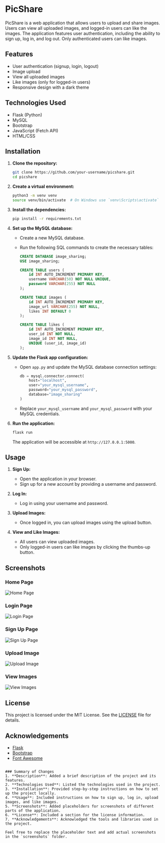 # PicShare

PicShare is a web application that allows users to upload and share images. Users can view all uploaded images, and logged-in users can like the images. The application features user authentication, including the ability to sign up, log in, and log out. Only authenticated users can like images.

## Features

- User authentication (signup, login, logout)
- Image upload
- View all uploaded images
- Like images (only for logged-in users)
- Responsive design with a dark theme

## Technologies Used

- Flask (Python)
- MySQL
- Bootstrap
- JavaScript (Fetch API)
- HTML/CSS

## Installation

1. **Clone the repository:**

   ```bash
   git clone https://github.com/your-username/picshare.git
   cd picshare
   ```

2. **Create a virtual environment:**

   ```bash
   python3 -m venv venv
   source venv/bin/activate  # On Windows use `venv\Scripts\activate`
   ```

3. **Install the dependencies:**

   ```bash
   pip install -r requirements.txt
   ```

4. **Set up the MySQL database:**

   - Create a new MySQL database.
   - Run the following SQL commands to create the necessary tables:

     ```sql
     CREATE DATABASE image_sharing;
     USE image_sharing;

     CREATE TABLE users (
         id INT AUTO_INCREMENT PRIMARY KEY,
         username VARCHAR(50) NOT NULL UNIQUE,
         password VARCHAR(255) NOT NULL
     );

     CREATE TABLE images (
         id INT AUTO_INCREMENT PRIMARY KEY,
         image_url VARCHAR(255) NOT NULL,
         likes INT DEFAULT 0
     );

     CREATE TABLE likes (
         id INT AUTO_INCREMENT PRIMARY KEY,
         user_id INT NOT NULL,
         image_id INT NOT NULL,
         UNIQUE (user_id, image_id)
     );
     ```

5. **Update the Flask app configuration:**

   - Open `app.py` and update the MySQL database connection settings:

     ```python
     db = mysql.connector.connect(
         host="localhost",
         user="your_mysql_username",
         password="your_mysql_password",
         database="image_sharing"
     )
     ```

   - Replace `your_mysql_username` and `your_mysql_password` with your MySQL credentials.

6. **Run the application:**

   ```bash
   flask run
   ```

   The application will be accessible at `http://127.0.0.1:5000`.

## Usage

1. **Sign Up:**

   - Open the application in your browser.
   - Sign up for a new account by providing a username and password.

2. **Log In:**

   - Log in using your username and password.

3. **Upload Images:**

   - Once logged in, you can upload images using the upload button.

4. **View and Like Images:**

   - All users can view uploaded images.
   - Only logged-in users can like images by clicking the thumbs-up button.

## Screenshots

### Home Page
![Home Page](screenshots/home.png)

### Login Page
![Login Page](screenshots/login.png)

### Sign Up Page
![Sign Up Page](screenshots/signup.png)

### Upload Image
![Upload Image](screenshots/upload.png)

### View Images
![View Images](screenshots/images.png)

## License

This project is licensed under the MIT License. See the [LICENSE](LICENSE) file for details.

## Acknowledgements

- [Flask](https://flask.palletsprojects.com/)
- [Bootstrap](https://getbootstrap.com/)
- [Font Awesome](https://fontawesome.com/)

```

### Summary of Changes
1. **Description**: Added a brief description of the project and its features.
2. **Technologies Used**: Listed the technologies used in the project.
3. **Installation**: Provided step-by-step instructions on how to set up the project locally.
4. **Usage**: Included instructions on how to sign up, log in, upload images, and like images.
5. **Screenshots**: Added placeholders for screenshots of different parts of the application.
6. **License**: Included a section for the license information.
7. **Acknowledgements**: Acknowledged the tools and libraries used in the project.

Feel free to replace the placeholder text and add actual screenshots in the `screenshots` folder.